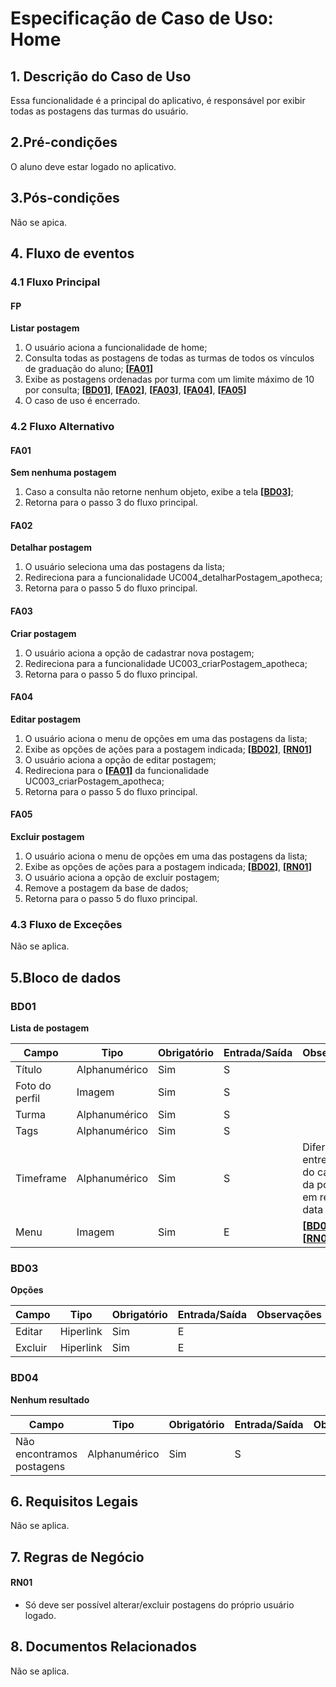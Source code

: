 # Especificação de Caso de Uso: Home

## 1. Descrição do Caso de Uso
Essa funcionalidade é a principal do aplicativo, é responsável por exibir todas as postagens das turmas do usuário.

## 2.Pré-condições
O aluno deve estar logado no aplicativo.

## 3.Pós-condições
Não se apica.

## 4. Fluxo de eventos
### 4.1 Fluxo Principal
#### FP
**Listar postagem**

1. O usuário aciona a funcionalidade de home;
1. Consulta todas as postagens de todas as turmas de todos os vínculos de graduação do aluno; **[[FA01](#fa01)]**
1. Exibe as postagens ordenadas por turma com um limite máximo de 10 por consulta; **[[BD01](#bd01)]**, **[[FA02](#fa02)]**, **[[FA03](#fa03)]**, **[[FA04](#fa04)]**, **[[FA05](#fa05)]**
1. O caso de uso é encerrado.

### 4.2 Fluxo Alternativo

#### FA01
**Sem nenhuma postagem**

1. Caso a consulta não retorne nenhum objeto, exibe a tela **[[BD03](#bd03)]**;
1. Retorna para o passo 3 do fluxo principal.

#### FA02
**Detalhar postagem**

1. O usuário seleciona uma das postagens da lista;
1. Redireciona para a funcionalidade UC004_detalharPostagem_apotheca;
1. Retorna para o passo 5 do fluxo principal.

#### FA03
**Criar postagem**

1. O usuário aciona a opção de cadastrar nova postagem;
1. Redireciona para a funcionalidade UC003_criarPostagem_apotheca;
1. Retorna para o passo 5 do fluxo principal.

#### FA04
**Editar postagem**

1. O usuário aciona o menu de opções em uma das postagens da lista;
1. Exibe as opções de ações para a postagem indicada; **[[BD02](#bd02)]**, **[[RN01](#rn01)]**
1. O usuário aciona a opção de editar postagem;
1. Redireciona para o **[[FA01](#fa01)]** da funcionalidade UC003_criarPostagem_apotheca;
1. Retorna para o passo 5 do fluxo principal.

#### FA05
**Excluir postagem**

1. O usuário aciona o menu de opções em uma das postagens da lista;
1. Exibe as opções de ações para a postagem indicada; **[[BD02](#bd02)]**, **[[RN01](#rn01)]**
1. O usuário aciona a opção de excluir postagem;
1. Remove a postagem da base de dados;
1. Retorna para o passo 5 do fluxo principal.

### 4.3 Fluxo de Exceções

Não se aplica.

## 5.Bloco de dados

### BD01
**Lista de postagem**

| Campo                        | Tipo         | Obrigatório | Entrada/Saída | Observações                                                            |
|------------------------------|--------------|-------------|---------------|------------------------------------------------------------------------|
| Título                       | Alphanumérico| Sim         | S             |                                                                        |
| Foto do perfil               | Imagem       | Sim         | S             |                                                          |
| Turma                        | Alphanumérico| Sim         | S             |                                                          |
| Tags                         | Alphanumérico| Sim         | S             |                                                          |
| Timeframe                    | Alphanumérico| Sim         | S             | Diferença entre a data do cadastro da postagem em relação a data atual.|
| Menu                         | Imagem       | Sim         | E             | **[[BD03](#bd03)]**, **[[RN01](#rn01)]**                 |

### BD03
**Opções**

| Campo                        | Tipo         | Obrigatório | Entrada/Saída | Observações                                                            |
|------------------------------|--------------|-------------|---------------|------------------------------------------------------------------------|
| Editar                       | Hiperlink    | Sim         | E             |                                                          |
| Excluir                      | Hiperlink    | Sim         | E             |                                                          |

### BD04
**Nenhum resultado**

| Campo                        | Tipo         | Obrigatório | Entrada/Saída | Observações                                                            |
|------------------------------|--------------|-------------|---------------|------------------------------------------------------------------------|
| Não encontramos postagens    | Alphanumérico| Sim         | S             |                                                                        |

## 6. Requisitos Legais
Não se aplica.

## 7. Regras de Negócio

#### RN01
- Só deve ser possível alterar/excluir postagens do próprio usuário logado.

## 8. Documentos Relacionados
Não se aplica.
